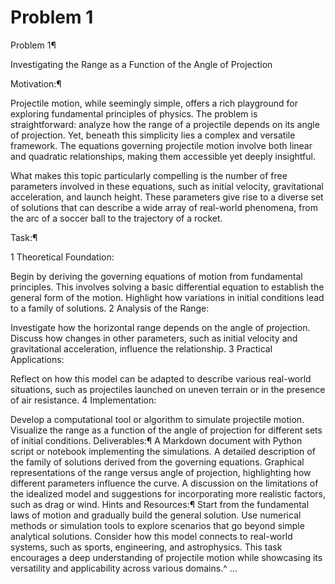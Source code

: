 # Problem 1
Problem 1¶

Investigating the Range as a Function of the Angle of Projection

Motivation:¶

Projectile motion, while seemingly simple, offers a rich playground for exploring fundamental principles of physics. The problem is straightforward: analyze how the range of a projectile depends on its angle of projection. Yet, beneath this simplicity lies a complex and versatile framework. The equations governing projectile motion involve both linear and quadratic relationships, making them accessible yet deeply insightful.

What makes this topic particularly compelling is the number of free parameters involved in these equations, such as initial velocity, gravitational acceleration, and launch height. These parameters give rise to a diverse set of solutions that can describe a wide array of real-world phenomena, from the arc of a soccer ball to the trajectory of a rocket.

Task:¶

1 Theoretical Foundation:

Begin by deriving the governing equations of motion from fundamental principles. This involves solving a basic differential equation to establish the general form of the motion.
Highlight how variations in initial conditions lead to a family of solutions.
2 Analysis of the Range:

Investigate how the horizontal range depends on the angle of projection.
Discuss how changes in other parameters, such as initial velocity and gravitational acceleration, influence the relationship.
3 Practical Applications:

Reflect on how this model can be adapted to describe various real-world situations, such as projectiles launched on uneven terrain or in the presence of air resistance.
4 Implementation:

Develop a computational tool or algorithm to simulate projectile motion.
Visualize the range as a function of the angle of projection for different sets of initial conditions.
Deliverables:¶
A Markdown document with Python script or notebook implementing the simulations.
A detailed description of the family of solutions derived from the governing equations.
Graphical representations of the range versus angle of projection, highlighting how different parameters influence the curve.
A discussion on the limitations of the idealized model and suggestions for incorporating more realistic factors, such as drag or wind.
Hints and Resources:¶
Start from the fundamental laws of motion and gradually build the general solution.
Use numerical methods or simulation tools to explore scenarios that go beyond simple analytical solutions.
Consider how this model connects to real-world systems, such as sports, engineering, and astrophysics.
This task encourages a deep understanding of projectile motion while showcasing its versatility and applicability across various domains.^
...
